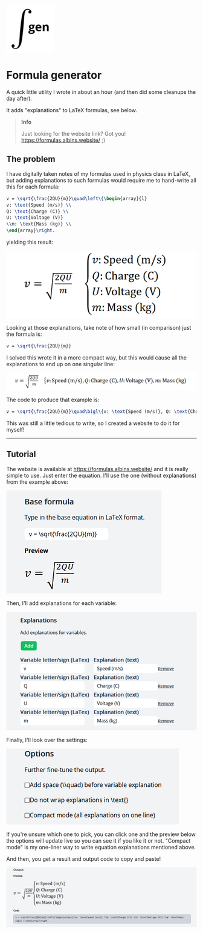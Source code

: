 <img alt="Project logo" src="src/static/FormulaGenerator.png" style="width:25%"/>

# Formula generator

A quick little utility I wrote in about an hour (and then did some cleanups the day after).

It adds "explanations" to LaTeX formulas, see below.

> **Info**
> 
> Just looking for the website link? Got you! https://formulas.albins.website/ ;)

## The problem

I have digitally taken notes of my formulas used in physics class in LaTeX, but adding explanations
to such formulas would require me to hand-write all this for each formula:
```latex
v = \sqrt{\frac{2QU}{m}}\quad\left\{\begin{array}{l}
v: \text{Speed (m/s)} \\
Q: \text{Charge (C)} \\
U: \text{Voltage (V)} 
\\m: \text{Mass (kg)} \\
\end{array}\right.
```
yielding this result:

![Formula example](example_formula_1.png)

Looking at those explanations, take note of how small (in comparison) just the formula is:
```latex
v = \sqrt{\frac{2QU}{m}}
```
I solved this wrote it in a more compact way, but this would cause all the explanations to end up on one singular line:

![Formula example 2](example_formula_2.png)

The code to produce that example is:
```latex
v = \sqrt{\frac{2QU}{m}}\quad\bigl\{v: \text{Speed (m/s)}, Q: \text{Charge (C)}, U: \text{Voltage (V)}, m: \text{Mass (kg)}
```

This was still a little tedious to write, so I created a website to do it for myself!

___

## Tutorial

The website is available at https://formulas.albins.website/ and it is really simple to use.
Just enter the equation. I'll use the one (without explanations) from the example above:

![Screenshot of equation input](screenshot_1.png)

Then, I'll add explanations for each variable:

![Screenshot of explanation addition interface](screenshot_2.png)

Finally, I'll look over the settings:

![Screenshot of settings](screenshot_3.png)

If you're unsure which one to pick, you can click one and the preview below the options will update live
so you can see it if you like it or not. "Compact mode" is my one-liner way to write equation explanations mentioned above.

And then, you get a result and output code to copy and paste!

![Screenshot of result](screenshot_4.png)